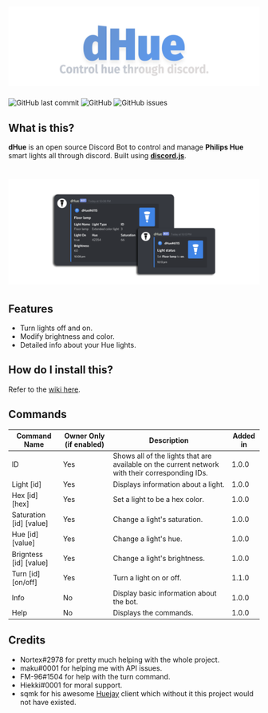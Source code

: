 # ![dHue](images/dhue_banner.png)
![GitHub last commit](https://img.shields.io/github/last-commit/flyxn/dhue?color=3F84E5&logo=github)
![GitHub](https://img.shields.io/github/license/flyxn/dhue?color=%233F84E5)
![GitHub issues](https://img.shields.io/github/issues/flyxn/dhue?color=%233F84E5&logo=GITHUB)

## What is this?
**dHue** is an open source Discord Bot to control and manage **Philips Hue** smart lights all through discord. Built using [**discord.js**](https://github.com/discordjs/discord.js).

# ![info](images/showcase.png)

## Features
- Turn lights off and on.
- Modify brightness and color.
- Detailed info about your Hue lights.

## How do I install this?
  Refer to the [wiki here](https://github.com/flyxn/dHue/wiki/Installation).

## Commands
| Command Name            | Owner Only (if enabled) | Description                                                                                     | Added in |
|-------------------------|-------------------------|-------------------------------------------------------------------------------------------------|----------|
| ID                      | Yes                     | Shows all of the lights that are available on the current network with their corresponding IDs. | 1.0.0    |
| Light [id]              | Yes                     | Displays information about a light.                                                             | 1.0.0    |
| Hex [id] [hex]          | Yes                     | Set a light to be a hex color.                                                                  | 1.0.0    |
| Saturation [id] [value] | Yes                     | Change a light's saturation.                                                                    | 1.0.0    |
| Hue [id] [value]        | Yes                     | Change a light's hue.                                                                           | 1.0.0    |
| Brigntess [id] [value]  | Yes                     | Change a light's brightness.                                                                    | 1.0.0    |
| Turn [id] [on/off]      | Yes                     | Turn a light on or off.                                                                         | 1.1.0    |
| Info                    | No                      | Display basic information about the bot.                                                        | 1.0.0    |
| Help                    | No                      | Displays the commands.                                                                          | 1.0.0    |

## Credits
  - Nortex#2978 for pretty much helping with the whole project.
  - maku#0001 for helping me with API issues.
  - FM-96#1504 for help with the turn command.
  - Hiekki#0001 for moral support.
  - sqmk for his awesome [Huejay](https://github.com/sqmk/huejay) client which without it this project would not have existed.
